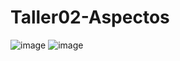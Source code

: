 # Taller02-Aspectos
![image](https://github.com/DavidSandoval1/Taller02-Aspectos/assets/152760572/542c5ce8-4a7b-4e81-bd53-f13463f0323d)
![image](https://github.com/DavidSandoval1/Taller02-Aspectos/assets/152760572/faaf683b-44d3-4a21-98d0-99244093391a)